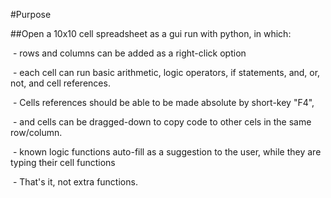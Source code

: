 \#Purpose

\##Open a 10x10 cell spreadsheet as a gui run with python, in which:

&nbsp;- rows and columns can be added as a right-click option

&nbsp;- each cell can run basic arithmetic, logic operators, if statements, and, or, not, and cell references. 

&nbsp;- Cells references should be able to be made absolute by short-key "F4", 

&nbsp;- and cells can be dragged-down to copy code to other cels in the same row/column. 

&nbsp;- known logic functions auto-fill as a suggestion to the user, while they are typing their cell functions

&nbsp;- That's it, not extra functions.

